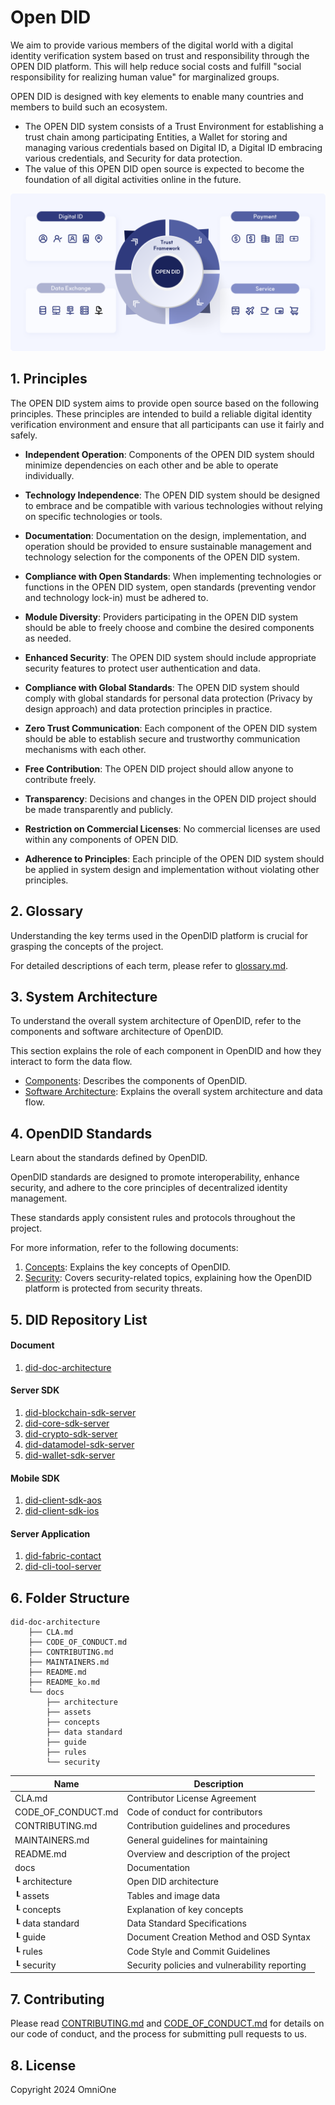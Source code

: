 Open DID
==

We aim to provide various members of the digital world with a digital identity verification system based on trust and responsibility through the OPEN DID platform. This will help reduce social costs and fulfill "social responsibility for realizing human value" for marginalized groups.

OPEN DID is designed with key elements to enable many countries and members to build such an ecosystem.

* The OPEN DID system consists of a Trust Environment for establishing a trust chain among participating Entities, a Wallet for storing and managing various credentials based on Digital ID, a Digital ID embracing various credentials, and Security for data protection.
* The value of this OPEN DID open source is expected to become the foundation of all digital activities online in the future.

![overview](docs/assets/images/index_overview.png)

## 1. Principles
The OPEN DID system aims to provide open source based on the following principles. These principles are intended to build a reliable digital identity verification environment and ensure that all participants can use it fairly and safely.

* **Independent Operation**: Components of the OPEN DID system should minimize dependencies on each other and be able to operate individually.

* **Technology Independence**: The OPEN DID system should be designed to embrace and be compatible with various technologies without relying on specific technologies or tools.

* **Documentation**: Documentation on the design, implementation, and operation should be provided to ensure sustainable management and technology selection for the components of the OPEN DID system.

* **Compliance with Open Standards**: When implementing technologies or functions in the OPEN DID system, open standards (preventing vendor and technology lock-in) must be adhered to.

* **Module Diversity**: Providers participating in the OPEN DID system should be able to freely choose and combine the desired components as needed.

* **Enhanced Security**: The OPEN DID system should include appropriate security features to protect user authentication and data.

* **Compliance with Global Standards**: The OPEN DID system should comply with global standards for personal data protection (Privacy by design approach) and data protection principles in practice.

* **Zero Trust Communication**: Each component of the OPEN DID system should be able to establish secure and trustworthy communication mechanisms with each other.

* **Free Contribution**: The OPEN DID project should allow anyone to contribute freely.

* **Transparency**: Decisions and changes in the OPEN DID project should be made transparently and publicly.

* **Restriction on Commercial Licenses**: No commercial licenses are used within any components of OPEN DID.

* **Adherence to Principles**: Each principle of the OPEN DID system should be applied in system design and implementation without violating other principles.

## 2. Glossary
Understanding the key terms used in the OpenDID platform is crucial for grasping the concepts of the project.

For detailed descriptions of each term, please refer to [glossary.md](docs/guide/glossary.md).

## 3. System Architecture
To understand the overall system architecture of OpenDID, refer to the components and software architecture of OpenDID.

This section explains the role of each component in OpenDID and how they interact to form the data flow.
- [Components](docs/concepts/components.md): Describes the components of OpenDID.
- [Software Architecture](docs/architecture/Software%20Architecture.md): Explains the overall system architecture and data flow.

## 4. OpenDID Standards
Learn about the standards defined by OpenDID. 

OpenDID standards are designed to promote interoperability, enhance security, and adhere to the core principles of decentralized identity management.

These standards apply consistent rules and protocols throughout the project.

For more information, refer to the following documents:
1. [Concepts](docs/concepts): Explains the key concepts of OpenDID.
2. [Security](docs/security): Covers security-related topics, explaining how the OpenDID platform is protected from security threats.
<!--3. [Protocol](docs/protocol): Describes the communication protocols used by OpenDID and how interaction between DID networks is handled.-->


## 5. DID Repository List

#### Document

1. [did-doc-architecture](https://github.com/OmniOneID/did-doc-architecture)

#### Server SDK

1. [did-blockchain-sdk-server](https://github.com/OmniOneID/did-blockchain-sdk-server)
1. [did-core-sdk-server](https://github.com/OmniOneID/did-core-sdk-server)
1. [did-crypto-sdk-server](https://github.com/OmniOneID/did-crypto-sdk-server)
1. [did-datamodel-sdk-server](https://github.com/OmniOneID/did-datamodel-sdk-server)
1. [did-wallet-sdk-server](https://github.com/OmniOneID/did-wallet-sdk-server)

#### Mobile SDK 

1. [did-client-sdk-aos](http://gitlab.raondevops.com/opensourcernd/source/sdk/app/did-client-sdk-aos)
1. [did-client-sdk-ios](http://gitlab.raondevops.com/opensourcernd/source/sdk/app/did-client-sdk-ios)

#### Server Application 

1. [did-fabric-contact](https://github.com/OmniOneID/did-fabric-contract)
1. [did-cli-tool-server](https://github.com/OmniOneID/did-cli-tool-server)

## 6. Folder Structure
```
did-doc-architecture
    ├── CLA.md
    ├── CODE_OF_CONDUCT.md
    ├── CONTRIBUTING.md
    ├── MAINTAINERS.md
    ├── README.md
    ├── README_ko.md
    └── docs
        ├── architecture
        ├── assets
        ├── concepts
        ├── data standard
        ├── guide
        ├── rules
        └── security
```

| Name               | Description                                   |
| ------------------ | --------------------------------------------- |
| CLA.md             | Contributor License Agreement                 |
| CODE_OF_CONDUCT.md | Code of conduct for contributors              |
| CONTRIBUTING.md    | Contribution guidelines and procedures        |
| MAINTAINERS.md     | General guidelines for maintaining            |
| README.md          | Overview and description of the project       |
| docs               | Documentation                                 |
| ┖ architecture     | Open DID architecture                         |
| ┖ assets           | Tables and image data                         |
| ┖ concepts         | Explanation of key concepts                   |
| ┖ data standard    | Data Standard Specifications                  |
| ┖ guide            | Document Creation Method and OSD Syntax       |
| ┖ rules            | Code Style and Commit Guidelines              |
| ┖ security         | Security policies and vulnerability reporting |


## 7. Contributing
Please read [CONTRIBUTING.md](CONTRIBUTING.md) and [CODE_OF_CONDUCT.md](CODE_OF_CONDUCT.md) for details on our code of conduct, and the process for submitting pull requests to us.

## 8. License
Copyright 2024 OmniOne
